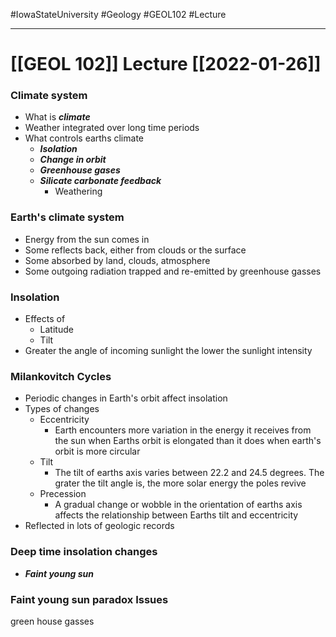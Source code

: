 #IowaStateUniversity
#Geology 
#GEOL102
#Lecture


---

# [[GEOL 102]] Lecture [[2022-01-26]]

### Climate system
- What is ***climate*** 
- Weather integrated over long time periods 
- What controls earths climate 
	- ***Isolation***
	- ***Change in orbit***
	- ***Greenhouse gases***
	- ***Silicate carbonate feedback***
		- Weathering
### Earth's climate system

- Energy from the sun comes in 
- Some reflects back, either from clouds or the surface 
- Some absorbed by land, clouds, atmosphere
- Some outgoing radiation trapped and re-emitted by greenhouse gasses 

### Insolation

- Effects of 
	- Latitude 
	- Tilt 
- Greater the angle of incoming sunlight the lower the sunlight intensity 


### Milankovitch Cycles 

- Periodic changes in Earth's orbit affect insolation
- Types of changes 
	- Eccentricity
		- Earth encounters more variation in the energy it receives from the sun when Earths orbit is elongated than it does when earth's orbit is more circular 
	- Tilt 
		- The tilt of earths axis varies between 22.2 and 24.5 degrees. The grater the tilt angle is, the more solar energy the poles revive 
	- Precession
		- A gradual change or wobble in the orientation of earths axis affects the relationship between Earths tilt and eccentricity 
- Reflected in lots of geologic records 

### Deep time insolation changes 
- ***Faint young sun***


### Faint young sun paradox Issues 
green house gasses 

